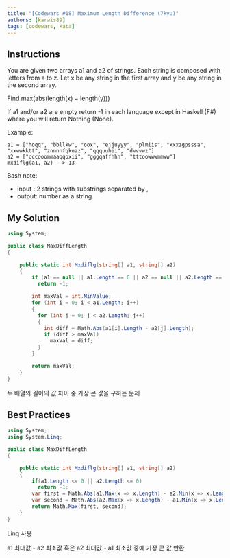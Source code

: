 ```yaml
---
title: "[Codewars #18] Maximum Length Difference (7kyu)"
authors: [karais89]
tags: [codewars, kata]
---
```


## Instructions

You are given two arrays a1 and a2 of strings. Each string is composed with letters from a to z. Let x be any string in the first array and y be any string in the second array.

Find max(abs(length(x) − length(y)))

If a1 and/or a2 are empty return -1 in each language except in Haskell (F#) where you will return Nothing (None).

Example:

```
a1 = ["hoqq", "bbllkw", "oox", "ejjuyyy", "plmiis", "xxxzgpsssa", "xxwwkktt", "znnnnfqknaz", "qqquuhii", "dvvvwz"]
a2 = ["cccooommaaqqoxii", "gggqaffhhh", "tttoowwwmmww"]
mxdiflg(a1, a2) --> 13
```

Bash note:
- input : 2 strings with substrings separated by ,
- output: number as a string

## My Solution

```csharp
using System;

public class MaxDiffLength
{

    public static int Mxdiflg(string[] a1, string[] a2)
    {
        if (a1 == null || a1.Length == 0 || a2 == null || a2.Length == 0)
          return -1;

        int maxVal = int.MinValue;
        for (int i = 0; i < a1.Length; i++)
        {
          for (int j = 0; j < a2.Length; j++)
          {
            int diff = Math.Abs(a1[i].Length - a2[j].Length);
            if (diff > maxVal)
              maxVal = diff;
          }
        }

        return maxVal;
    }
}
```

두 배열의 길이의 값 차이 중 가장 큰 값을 구하는 문제

## Best Practices

```csharp
using System;
using System.Linq;

public class MaxDiffLength
{

    public static int Mxdiflg(string[] a1, string[] a2)
    {
        if(a1.Length <= 0 || a2.Length <= 0)
          return -1;
        var first = Math.Abs(a1.Max(x => x.Length) - a2.Min(x => x.Length));
        var second = Math.Abs(a2.Max(x => x.Length) - a1.Min(x => x.Length));
        return Math.Max(first, second);
    }
}
```

Linq 사용

a1 최대값 - a2 최소값 혹은 a2 최대값 - a1 최소값 중에 가장 큰 값 반환